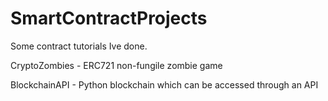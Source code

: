 # SmartContractProjects

Some contract tutorials Ive done.

CryptoZombies - ERC721 non-fungile zombie game

BlockchainAPI - Python blockchain which can be accessed through an API

